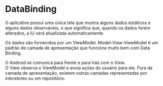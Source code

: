 # DataBinding

O aplicativo possui uma única tela que mostra alguns dados estáticos e alguns dados observáveis,
o que significa que, quando os dados forem alterados, a IU será atualizada automaticamente.

Os dados são fornecidos por um ViewModel. Model-View-ViewModel é um padrão de camada de apresentação
que funciona muito bem com Data Binding.


O Android se comunica para frente e para trás com o View.  
O View observa o ViewModel e envia ações do usuário para ele.
Fora da camada de apresentação, existem outras camadas representadas por interatores ou um repositório.
